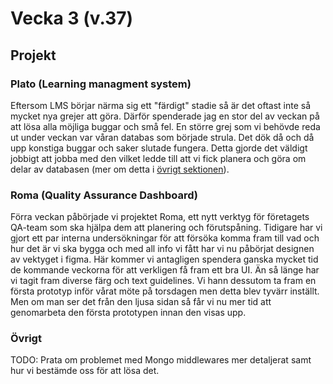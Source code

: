 # Vecka 3 (v.37)

## Projekt

### Plato (Learning managment system)

Eftersom LMS börjar närma sig ett "färdigt" stadie så är det oftast inte så mycket nya grejer att göra. Därför spenderade jag en stor del av veckan på att lösa
alla möjliga buggar och små fel. En större grej som vi behövde reda ut under veckan var våran databas som började strula. Det dök då och då upp konstiga buggar
och saker slutade fungera. Detta gjorde det väldigt jobbigt att jobba med den vilket ledde till att vi fick planera och göra om delar av databasen (mer om
detta i [övrigt sektionen](https://github.com/svantejonssonITHS/LIA-1/tree/main/W3.md#övrigt)).

### Roma (Quality Assurance Dashboard)

Förra veckan påbörjade vi projektet Roma, ett nytt verktyg för företagets QA-team som ska hjälpa dem att planering och förutspåning. Tidigare har vi gjort ett
par interna undersökningar för att försöka komma fram till vad och hur det är vi ska bygga och med all info vi fått har vi nu påbörjat designen av vektyget i
figma. Här kommer vi antagligen spendera ganska mycket tid de kommande veckorna för att verkligen få fram ett bra UI. Än så länge har vi tagit fram diverse färg
och text guidelines. Vi hann dessutom ta fram en första prototyp inför vårat möte på torsdagen men detta blev tyvärr inställt. Men om man ser det från den ljusa
sidan så får vi nu mer tid att genomarbeta den första prototypen innan den visas upp.

### Övrigt

TODO: Prata om problemet med Mongo middlewares mer detaljerat samt hur vi bestämde oss för att lösa det.

